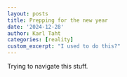```yaml
---
layout: posts
title: Prepping for the new year
date: '2024-12-28'
author: Karl Taht
categories: [reality]
custom_excerpt: "I used to do this?"
---
```


Trying to navigate this stuff.